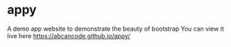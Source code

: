 # appy

A demo app website to demonstrate the beauty of bootstrap
You can view it live here https://abcancode.github.io/appy/
